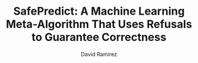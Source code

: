 ---
paperId: 4
author: David Ramirez
publicationauthor: Ramirez, D.
title: "SafePredict: A Machine Learning Meta-Algorithm That Uses Refusals to Guarantee Correctness"
pdf: --
pitch: https://www.youtube.com/watch?v=xbtMGNMD8OI&list=PLldrX-tcWesN8xf7KyeZAdS3KB1M8HWle&index=10&ab_channel=AccelAI
poster: Oral_David_Ramirez
alt: --
type: Oral
topic: General Machine Learning
link: https://doi.org/10.52591/lxai2019061513
conference: icml
year: 2019
tags: icml-2019-op-ab
location: California, USA
---